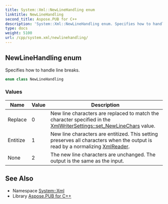 ```yaml
---
title: System::Xml::NewLineHandling enum
linktitle: NewLineHandling
second_title: Aspose.PUB for C++
description: 'System::Xml::NewLineHandling enum. Specifies how to handle line breaks in C++.'
type: docs
weight: 5100
url: /cpp/system.xml/newlinehandling/
---
```

## NewLineHandling enum


Specifies how to handle line breaks.

```cpp
enum class NewLineHandling
```

### Values

| Name | Value | Description |
| --- | --- | --- |
| Replace | 0 | New line characters are replaced to match the character specified in the [XmlWriterSettings::set_NewLineChars](../xmlwritersettings/set_newlinechars/) value. |
| Entitize | 1 | New line characters are entitized. This setting preserves all characters when the output is read by a normalizing [XmlReader](../xmlreader/). |
| None | 2 | The new line characters are unchanged. The output is the same as the input. |

## See Also

* Namespace [System::Xml](../)
* Library [Aspose.PUB for C++](../../)
